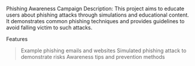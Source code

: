 Phishing Awareness Campaign
Description:
This project aims to educate users about phishing attacks through simulations and educational content. It demonstrates common phishing techniques and provides guidelines to avoid falling victim to such attacks.

Features
>Example phishing emails and websites
>Simulated phishing attack to demonstrate risks
>Awareness tips and prevention methods
